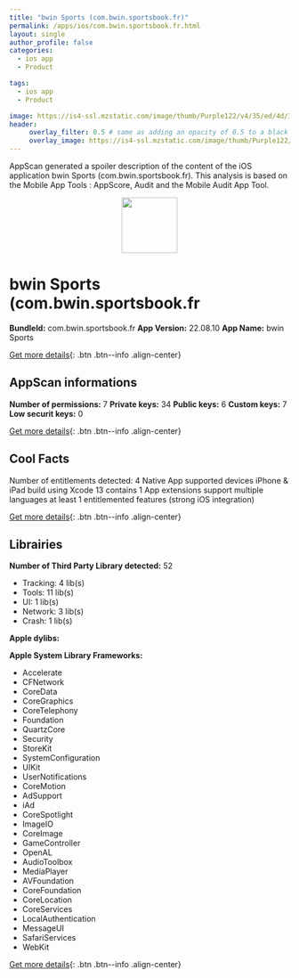 ```yaml
---
title: "bwin Sports (com.bwin.sportsbook.fr)"
permalink: /apps/ios/com.bwin.sportsbook.fr.html
layout: single
author_profile: false
categories: 
  - ios app 
  - Product 

tags: 
  - ios app 
  - Product 

image: https://is4-ssl.mzstatic.com/image/thumb/Purple122/v4/35/ed/4d/35ed4d89-22c7-60bf-b463-b1ea1b6e4930/AppIcon-1x_U007emarketing-0-10-0-85-220.png/512x512bb.jpg
header: 
     overlay_filter: 0.5 # same as adding an opacity of 0.5 to a black background
     overlay_image: https://is4-ssl.mzstatic.com/image/thumb/Purple122/v4/35/ed/4d/35ed4d89-22c7-60bf-b463-b1ea1b6e4930/AppIcon-1x_U007emarketing-0-10-0-85-220.png/512x512bb.jpg
---
```

AppScan generated a spoiler description of the content of the iOS application bwin Sports (com.bwin.sportsbook.fr). This analysis is based on the Mobile App Tools : AppScore, Audit and the Mobile Audit App Tool.

  
  
<div style="text-align: center;"><img src="https://is4-ssl.mzstatic.com/image/thumb/Purple122/v4/35/ed/4d/35ed4d89-22c7-60bf-b463-b1ea1b6e4930/AppIcon-1x_U007emarketing-0-10-0-85-220.png/512x512bb.jpg" width="100" height="100"></div>  
  
# bwin Sports (com.bwin.sportsbook.fr

**BundleId:** com.bwin.sportsbook.fr
**App Version:** 22.08.10
**App Name:** bwin Sports


[Get more details](/pricing.html){: .btn .btn--info .align-center}  
  
## AppScan informations 

**Number of permissions:** 7
**Private keys:** 34
**Public keys:** 6
**Custom keys:** 7
**Low securit keys:** 0
  
[Get more details](/pricing.html){: .btn .btn--info .align-center}

## Cool Facts

Number of entitlements detected: 4
Native App
supported devices iPhone & iPad
build using Xcode 13
contains 1 App extensions
support multiple languages
at least 1 entitlemented features (strong iOS integration)
  
[Get more details](/pricing.html){: .btn .btn--info .align-center}

## Librairies 
**Number of Third Party Library detected:** 52
- Tracking: 4 lib(s)
- Tools: 11 lib(s)
- UI: 1 lib(s)
- Network: 3 lib(s)
- Crash: 1 lib(s)

**Apple dylibs:**


**Apple System Library Frameworks:**
- Accelerate
- CFNetwork
- CoreData
- CoreGraphics
- CoreTelephony
- Foundation
- QuartzCore
- Security
- StoreKit
- SystemConfiguration
- UIKit
- UserNotifications
- CoreMotion
- AdSupport
- iAd
- CoreSpotlight
- ImageIO
- CoreImage
- GameController
- OpenAL
- AudioToolbox
- MediaPlayer
- AVFoundation
- CoreFoundation
- CoreLocation
- CoreServices
- LocalAuthentication
- MessageUI
- SafariServices
- WebKit


  
[Get more details](/pricing.html){: .btn .btn--info .align-center}

